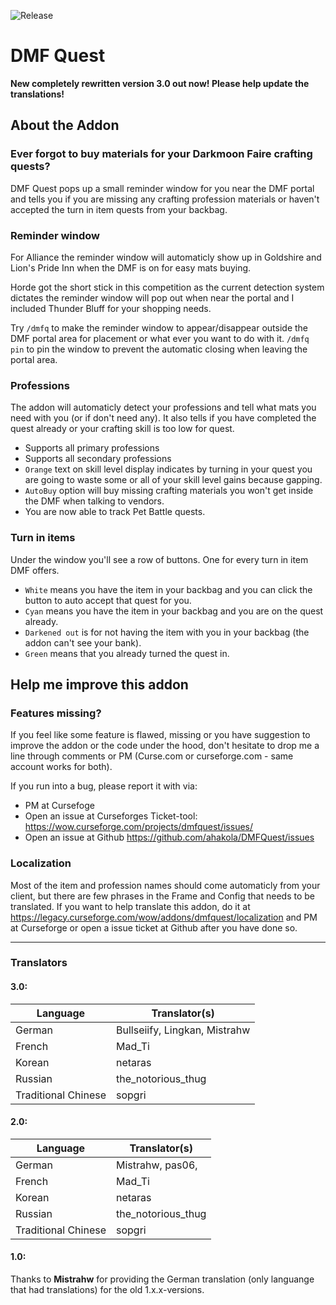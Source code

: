 ![Release](https://github.com/ahakola/DMFQuest/actions/workflows/release.yml/badge.svg)

# DMF Quest

**New completely rewritten version 3.0 out now! Please help update the translations!**

## About the Addon
### Ever forgot to buy materials for your Darkmoon Faire crafting quests?
DMF Quest pops up a small reminder window for you near the DMF portal and tells you if you are missing any crafting profession materials or haven't accepted the turn in item quests from your backbag.

### Reminder window
For Alliance the reminder window will automaticly show up in Goldshire and Lion's Pride Inn when the DMF is on for easy mats buying.

Horde got the short stick in this competition as the current detection system dictates the reminder window will pop out when near the portal and I included Thunder Bluff for your shopping needs.

Try `/dmfq` to make the reminder window to appear/disappear outside the DMF portal area for placement or what ever you want to do with it. `/dmfq pin` to pin the window to prevent the automatic closing when leaving the portal area.

### Professions
The addon will automaticly detect your professions and tell what mats you need with you (or if don't need any). It also tells if you have completed the quest already or your crafting skill is too low for quest.

* Supports all primary professions
* Supports all secondary professions
* `Orange` text on skill level display indicates by turning in your quest you are going to waste some or all of your skill level gains because gapping.
* `AutoBuy` option will buy missing crafting materials you won't get inside the DMF when talking to vendors.
* You are now able to track Pet Battle quests.

### Turn in items
Under the window you'll see a row of buttons. One for every turn in item DMF offers.

* `White` means you have the item in your backbag and you can click the button to auto accept that quest for you.
* `Cyan` means you have the item in your backbag and you are on the quest already.
* `Darkened out` is for not having the item with you in your backbag (the addon can't see your bank).
* `Green` means that you already turned the quest in.

## Help me improve this addon
### Features missing?
If you feel like some feature is flawed, missing or you have suggestion to improve the addon or the code under the hood, don't hesitate to drop me a line through comments or PM (Curse.com or curseforge.com - same account works for both).

If you run into a bug, please report it with via:

* PM at Cursefoge
* Open an issue at Curseforges Ticket-tool: https://wow.curseforge.com/projects/dmfquest/issues/
* Open an issue at Github https://github.com/ahakola/DMFQuest/issues

### Localization
Most of the item and profession names should come automaticly from your client, but there are few phrases in the Frame and Config that needs to be translated. If you want to help translate this addon, do it at https://legacy.curseforge.com/wow/addons/dmfquest/localization and PM at Curseforge or open a issue ticket at Github after you have done so.

---

### Translators

#### 3.0:

Language | Translator(s)
-------- | -------------
German | Bullseiify, Lingkan, Mistrahw
French | Mad_Ti
Korean | netaras
Russian | the_notorious_thug
Traditional Chinese | sopgri

#### 2.0:

Language | Translator(s)
-------- | -------------
German | Mistrahw, pas06, 
French | Mad_Ti
Korean | netaras
Russian | the_notorious_thug
Traditional Chinese | sopgri

#### 1.0:

Thanks to **Mistrahw** for providing the German translation (only languange that had translations) for the old 1.x.x-versions.